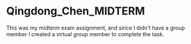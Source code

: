# Qingdong_Chen_MIDTERM
This was my midterm exam assignment, and since I didn't have a group member I created a virtual group member to complete the task.
